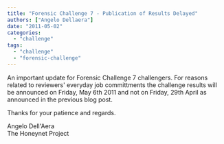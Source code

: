 ```yaml
---
title: "Forensic Challenge 7 - Publication of Results Delayed"
authors: ["Angelo Dellaera"]
date: "2011-05-02"
categories: 
  - "challenge"
tags: 
  - "challenge"
  - "forensic-challenge"
---
```


An important update for Forensic Challenge 7 challengers. For reasons related to reviewers' everyday job committments the challenge results will be announced on Friday, May 6th 2011 and not on Friday, 29th April as announced in the previous blog post.  

Thanks for your patience and regards.  

Angelo Dell'Aera  
The Honeynet Project
